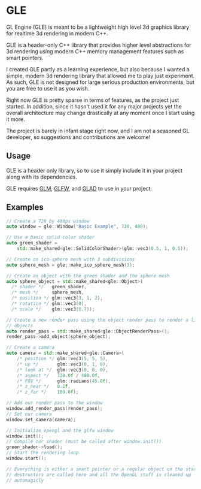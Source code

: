 # GLE

GL Engine (GLE) is meant to be a lightweight high level 3d graphics library for
realtime 3d rendering in modern C++.

GLE is a header-only C++ library that provides higher level abstractions for
3d rendering using modern C++ memory management features such as smart pointers.

I created GLE partly as a learning experience, but also because I wanted a
simple, modern 3d rendering library that allowed me to play just experiment.
As such, GLE is not designed for large serious production environments, but
you are free to use it as you wish.

Right now GLE is pretty sparse in terms of features, as the project just
started. In addition, since it hasn't used it for any major projects yet the
overall architecture may change drastically at any moment once I start using it
more.

The project is barely in infant stage right now, and I am not a seasoned GL
developer, so suggestions and contributions are welcome!

## Usage

GLE is a header only library, so to use it simply include it in your project
along with its dependencies.

GLE requires [GLM](https://github.com/g-truc/glm), [GLFW](https://www.glfw.org),
and [GLAD](https://glad.dav1d.de) to use in your project.

## Examples

```cpp
// Create a 720 by 480px window
auto window = gle::Window("Basic Example", 720, 480);

// Use a basic solid color shader
auto green_shader =
    std::make_shared<gle::SolidColorShader>(glm::vec3(0.5, 1, 0.5));

// Create an ico-sphere mesh with 3 subdivisions
auto sphere_mesh = gle::make_ico_sphere_mesh(3);

// Create an object with the green shader and the sphere mesh
auto sphere_object = std::make_shared<gle::Object>(
  /* shader */   green_shader,
  /* mesh */     sphere_mesh,
  /* position */ glm::vec3(3, 1, 2),
  /* rotation */ glm::vec3(0),
  /* scale */    glm::vec3(0.7));

// Create a new render pass using the object render pass to render a list of
// objects
auto render_pass = std::make_shared<gle::ObjectRenderPass>();
render_pass->add_object(sphere_object);

// Create a camera
auto camera = std::make_shared<gle::Camera>(
    /* position */ glm::vec3(5, 5, 5),
    /* up */       glm::vec3(0, 1, 0),
    /* look at */  glm::vec3(0, 0, 0),
    /* aspect */   720.0f / 480.0f,
    /* FOV */      glm::radians(45.0f),
    /* z_near */   0.1f,
    /* z_far */    100.0f);

// Add our render pass to the window
window.add_render_pass(render_pass);
// Set our camera
window.set_camera(camera);

// Initialize opengl and the glfw window
window.init();
// Compile our shader (must be called after window.init())
green_shader->load();
// Start the rendering loop
window.start();

// Everything is either a smart pointer or a regular object on the stack, so the
// destructors are called here and all the OpenGL stuff is cleaned up
// automagicly
```

